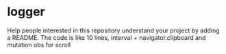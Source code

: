 # logger
Help people interested in this repository understand your project by adding a README.
The code is like 10 lines, interval + navigator.clipboard and mutation obs for scroll
